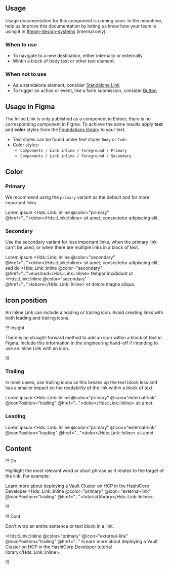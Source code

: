 ## Usage

Usage documentation for this component is coming soon. In the meantime, help us improve this documentation by letting us know how your team is using it in [#team-design-systems](https://hashicorp.slack.com/archives/C7KTUHNUS) (internal only).

### When to use

- To navigate to a new destination, either internally or externally.
- Wihtin a block of body text or other text element.

### When not to use

- As a standalone element, consider [Standalone Link](/components/link/standalone)
- To trigger an action or event, like a form submission, consider [Button](/components/button)

## Usage in Figma

The Inline Link is only published as a component in Ember, there is no corresponding component in Figma. To achieve the same results apply **text** and **color** styles from the [Foundations library](https://www.figma.com/file/oQsMzMMnynfPWpMEt91OpH/HDS-Product---Foundations?type=design&node-id=2130%3A2&t=6XBReWOxMRTiW1Iv-1) to your text.

- Text styles can be found under text styles `Body` or `Code`.
- Color styles:
    - `Components / Link inline / Foreground / Primary`
    - `Components / Link inline / Foreground / Secondary`

## Color

### Primary

We recommend using the `primary` variant as the default and for more important links.

Lorem ipsum <Hds::Link::Inline @color="primary" @href="...">dolor</Hds::Link::Inline> sit amet, consectetur adipiscing elit.

### Secondary

Use the secondary variant for less important links, when the primary link can't be used, or when there are multiple links in a block of text.

Lorem ipsum <Hds::Link::Inline @color="secondary" @href="...">dolor</Hds::Link::Inline> sit amet, consectetur adipiscing elit, sed do <Hds::Link::Inline @color="secondary" @href="...">eiusmod</Hds::Link::Inline> tempor incididunt ut <Hds::Link::Inline @color="secondary" @href="...">labore</Hds::Link::Inline> et dolore magna aliqua.

## Icon position

An Inline Link can include a leading or trailing icon. Avoid creating links with both leading and trailing icons.

!!! Insight

There is no straight-forward method to add an icon within a block of text in Figma. Include this information in the engineering hand-off if intending to use an Inline Link with an icon.

!!!

### Trailing

In most cases, use trailing icons as this breaks up the text block less and has a smaller impact on the readability of the link within a block of text.

Lorem ipsum <Hds::Link::Inline @color="primary" @icon="external-link" @iconPosition="trailing" @href="...">dolor</Hds::Link::Inline> sit amet.

### Leading

Lorem ipsum <Hds::Link::Inline @color="primary" @icon="external-link" @iconPosition="leading" @href="...">dolor</Hds::Link::Inline> sit amet.

## Content

!!! Do

Highlight the most relevant word or short phrase as it relates to the target of the link. For example:

Learn more about deploying a Vault Cluster on HCP in the HashiCorp Developer <Hds::Link::Inline @color="primary" @icon="external-link" @iconPosition="trailing" @href="...">tutorial library</Hds::Link::Inline>.

!!!

!!! Dont

Don't wrap an entire sentence or text block in a link.

<Hds::Link::Inline @color="primary" @icon="external-link" @iconPosition="trailing" @href="...">Learn more about deploying a Vault Cluster on HCP in the HashiCorp Developer tutorial library</Hds::Link::Inline>.

!!!